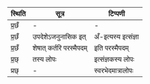 | स्थिति | सूत्र | टिप्पणी |
| ----- | ------- | ------ |
| प्र॒छँ | - | - |
| प्र॒छँ | उपदेशेऽजनुनासिक इत् | अँ-इत्यस्य इत्संज्ञा |
| प्र॒छँ | शेषात् कर्तरि परस्मैपदम् | इति परस्मैपदम् |
| प्र॒छ् | तस्य लोपः | इत्संज्ञकस्य लोपः |
| प्रछ् | - | स्वरभेदमात्रालोपः |
